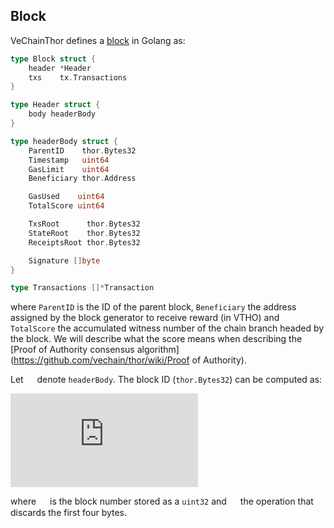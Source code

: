 ## Block

VeChainThor defines a [block](https://github.com/vechain/thor/blob/master/block/block.go) in Golang as:

```go
type Block struct {
	header *Header
	txs    tx.Transactions
}

type Header struct {
	body headerBody
}

type headerBody struct {
	ParentID    thor.Bytes32
	Timestamp   uint64
	GasLimit    uint64
	Beneficiary thor.Address

	GasUsed    uint64
	TotalScore uint64

	TxsRoot      thor.Bytes32
	StateRoot    thor.Bytes32
	ReceiptsRoot thor.Bytes32

	Signature []byte
}

type Transactions []*Transaction
```

where `ParentID` is the ID of the parent block, `Beneficiary` the address assigned by the block generator to receive reward (in VTHO) and `TotalScore` the accumulated witness number of the chain branch headed by the block. We will describe what the score means when describing the [Proof of Authority consensus algorithm](https://github.com/vechain/thor/wiki/Proof of Authority).

Let <img src="https://latex.codecogs.com/svg.latex?%5Cinline%20%5Clarge%20%5CGamma" height = "14px" align=center /> denote `headerBody`. The block ID (`thor.Bytes32`) can be computed as:

![image-8](https://latex.codecogs.com/svg.latex?%5Cinline%20%5Clarge%20BlkID%20%3D%20h%20%5Ccirc%20%5Cbig%28hash%5C%2C%28%5CGamma-%5C%7Bsig%5C%7D%29%5Cbig%29%5B4%3A%5D)

where <img src="https://latex.codecogs.com/svg.latex?%5Cinline%20%5Clarge%20h" height = "14px" align=center /> is the block number stored as a `uint32` and <img src="https://latex.codecogs.com/svg.latex?%5Cinline%20%5Clarge%20%5B4%3A%5D" height = "14px" align=center /> the operation that discards the first four bytes. 
